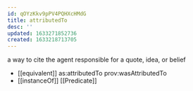 ```yaml
---
id: qOYzKkv9pPV4PQHXcHMdG
title: attributedTo
desc: ''
updated: 1633271852736
created: 1633218713705
---
```


a way to cite the agent responsible for a quote, idea, or belief

- [[equivalent]] as:attributedTo prov:wasAttributedTo
- [[instanceOf]] [[Predicate]] 
